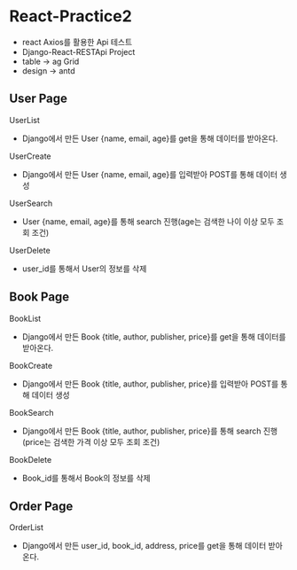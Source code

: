 # React-Practice2
- react Axios를 활용한 Api 테스트
- Django-React-RESTApi Project
- table -> ag Grid
- design -> antd

## User Page
UserList
- Django에서 만든 User {name, email, age}를 get을 통해 데이터를 받아온다.

UserCreate
- Django에서 만든 User {name, email, age}를 입력받아 POST를 통해 데이터 생성

UserSearch
- User {name, email, age}를 통해 search 진행(age는 검색한 나이 이상 모두 조회 조건)

UserDelete
- user_id를 통해서 User의 정보를 삭제

## Book Page
BookList
- Django에서 만든 Book {title, author, publisher, price}를 get을 통해 데이터를 받아온다.

BookCreate
- Django에서 만든 Book {title, author, publisher, price}를 입력받아 POST를 통해 데이터 생성

BookSearch
- Django에서 만든 Book {title, author, publisher, price}를 통해 search 진행(price는 검색한 가격 이상 모두 조회 조건)

BookDelete
- Book_id를 통해서 Book의 정보를 삭제

## Order Page 
OrderList
- Django에서 만든 user_id, book_id, address, price를 get을 통해 데이터 받아온다.